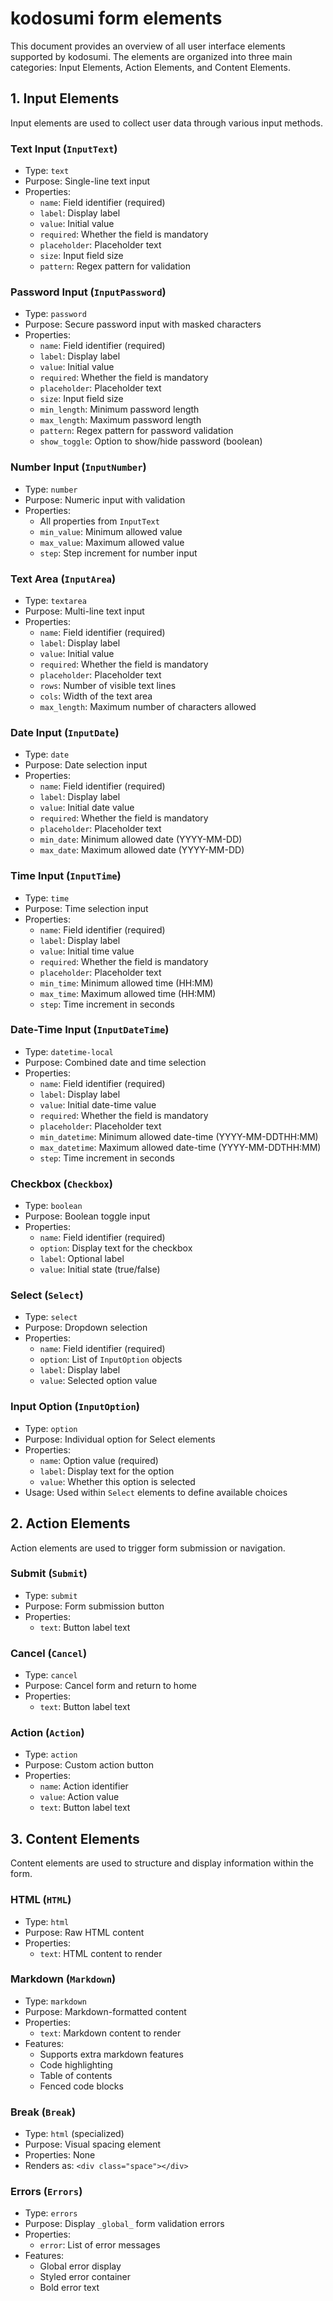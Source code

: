 # kodosumi form elements

This document provides an overview of all user interface elements supported by kodosumi. The elements are organized into three main categories: Input Elements, Action Elements, and Content Elements.

## 1. Input Elements

Input elements are used to collect user data through various input methods.

### Text Input (`InputText`)
- Type: `text`
- Purpose: Single-line text input
- Properties:
  - `name`: Field identifier (required)
  - `label`: Display label
  - `value`: Initial value
  - `required`: Whether the field is mandatory
  - `placeholder`: Placeholder text
  - `size`: Input field size
  - `pattern`: Regex pattern for validation

### Password Input (`InputPassword`)
- Type: `password`
- Purpose: Secure password input with masked characters
- Properties:
  - `name`: Field identifier (required)
  - `label`: Display label
  - `value`: Initial value
  - `required`: Whether the field is mandatory
  - `placeholder`: Placeholder text
  - `size`: Input field size
  - `min_length`: Minimum password length
  - `max_length`: Maximum password length
  - `pattern`: Regex pattern for password validation
  - `show_toggle`: Option to show/hide password (boolean)

### Number Input (`InputNumber`)
- Type: `number`
- Purpose: Numeric input with validation
- Properties:
  - All properties from `InputText`
  - `min_value`: Minimum allowed value
  - `max_value`: Maximum allowed value
  - `step`: Step increment for number input

### Text Area (`InputArea`)
- Type: `textarea`
- Purpose: Multi-line text input
- Properties:
  - `name`: Field identifier (required)
  - `label`: Display label
  - `value`: Initial value
  - `required`: Whether the field is mandatory
  - `placeholder`: Placeholder text
  - `rows`: Number of visible text lines
  - `cols`: Width of the text area
  - `max_length`: Maximum number of characters allowed

### Date Input (`InputDate`)
- Type: `date`
- Purpose: Date selection input
- Properties:
  - `name`: Field identifier (required)
  - `label`: Display label
  - `value`: Initial date value
  - `required`: Whether the field is mandatory
  - `placeholder`: Placeholder text
  - `min_date`: Minimum allowed date (YYYY-MM-DD)
  - `max_date`: Maximum allowed date (YYYY-MM-DD)

### Time Input (`InputTime`)
- Type: `time`
- Purpose: Time selection input
- Properties:
  - `name`: Field identifier (required)
  - `label`: Display label
  - `value`: Initial time value
  - `required`: Whether the field is mandatory
  - `placeholder`: Placeholder text
  - `min_time`: Minimum allowed time (HH:MM)
  - `max_time`: Maximum allowed time (HH:MM)
  - `step`: Time increment in seconds

### Date-Time Input (`InputDateTime`)
- Type: `datetime-local`
- Purpose: Combined date and time selection
- Properties:
  - `name`: Field identifier (required)
  - `label`: Display label
  - `value`: Initial date-time value
  - `required`: Whether the field is mandatory
  - `placeholder`: Placeholder text
  - `min_datetime`: Minimum allowed date-time (YYYY-MM-DDTHH:MM)
  - `max_datetime`: Maximum allowed date-time (YYYY-MM-DDTHH:MM)
  - `step`: Time increment in seconds

### Checkbox (`Checkbox`)
- Type: `boolean`
- Purpose: Boolean toggle input
- Properties:
  - `name`: Field identifier (required)
  - `option`: Display text for the checkbox
  - `label`: Optional label
  - `value`: Initial state (true/false)

### Select (`Select`)
- Type: `select`
- Purpose: Dropdown selection
- Properties:
  - `name`: Field identifier (required)
  - `option`: List of `InputOption` objects
  - `label`: Display label
  - `value`: Selected option value

### Input Option (`InputOption`)
- Type: `option`
- Purpose: Individual option for Select elements
- Properties:
  - `name`: Option value (required)
  - `label`: Display text for the option
  - `value`: Whether this option is selected
- Usage: Used within `Select` elements to define available choices

## 2. Action Elements

Action elements are used to trigger form submission or navigation.

### Submit (`Submit`)
- Type: `submit`
- Purpose: Form submission button
- Properties:
  - `text`: Button label text

### Cancel (`Cancel`)
- Type: `cancel`
- Purpose: Cancel form and return to home
- Properties:
  - `text`: Button label text

### Action (`Action`)
- Type: `action`
- Purpose: Custom action button
- Properties:
  - `name`: Action identifier
  - `value`: Action value
  - `text`: Button label text

## 3. Content Elements

Content elements are used to structure and display information within the form.

### HTML (`HTML`)
- Type: `html`
- Purpose: Raw HTML content
- Properties:
  - `text`: HTML content to render

### Markdown (`Markdown`)
- Type: `markdown`
- Purpose: Markdown-formatted content
- Properties:
  - `text`: Markdown content to render
- Features:
  - Supports extra markdown features
  - Code highlighting
  - Table of contents
  - Fenced code blocks

### Break (`Break`)
- Type: `html` (specialized)
- Purpose: Visual spacing element
- Properties: None
- Renders as: `<div class="space"></div>`

### Errors (`Errors`)
- Type: `errors`
- Purpose: Display `_global_` form validation errors
- Properties:
  - `error`: List of error messages
- Features:
  - Global error display
  - Styled error container
  - Bold error text